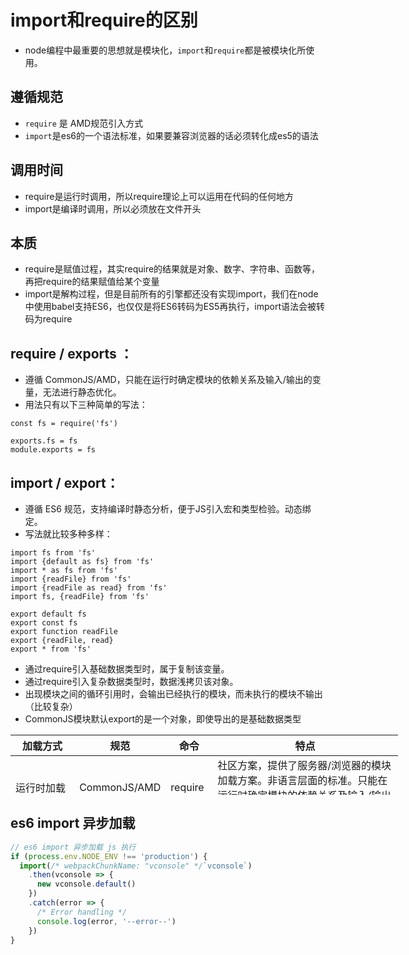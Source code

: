 # import和require的区别

* node编程中最重要的思想就是模块化，`import`和`require`都是被模块化所使用。

## 遵循规范

*   `require` 是 AMD规范引入方式
*   `import`是es6的一个语法标准，如果要兼容浏览器的话必须转化成es5的语法

## 调用时间

*   require是运行时调用，所以require理论上可以运用在代码的任何地方
*   import是编译时调用，所以必须放在文件开头

## 本质

*   require是赋值过程，其实require的结果就是对象、数字、字符串、函数等，再把require的结果赋值给某个变量
*   import是解构过程，但是目前所有的引擎都还没有实现import，我们在node中使用babel支持ES6，也仅仅是将ES6转码为ES5再执行，import语法会被转码为require

## require / exports ：
* 遵循 CommonJS/AMD，只能在运行时确定模块的依赖关系及输入/输出的变量，无法进行静态优化。
* 用法只有以下三种简单的写法：

```
const fs = require('fs')

exports.fs = fs
module.exports = fs
```

## import / export：
* 遵循 ES6 规范，支持编译时静态分析，便于JS引入宏和类型检验。动态绑定。
* 写法就比较多种多样：

```
import fs from 'fs'
import {default as fs} from 'fs'
import * as fs from 'fs'
import {readFile} from 'fs'
import {readFile as read} from 'fs'
import fs, {readFile} from 'fs'

export default fs
export const fs
export function readFile
export {readFile, read}
export * from 'fs'
```

* 通过require引入基础数据类型时，属于复制该变量。
* 通过require引入复杂数据类型时，数据浅拷贝该对象。
* 出现模块之间的循环引用时，会输出已经执行的模块，而未执行的模块不输出（比较复杂）
* CommonJS模块默认export的是一个对象，即使导出的是基础数据类型

<table style="height: 96px; width: 620px">
  <thead>
  <tr class="firstRow">
    <th width="100">加载方式</th>
    <th width="130">规范</th>
    <th width="60">命令</th>
    <th width="330">特点</th>
  </tr>
  </thead>
  <tbody>
  <tr>
    <td>运行时加载</td>
    <td>CommonJS/AMD</td>
    <td>require</td>
    <td>社区方案，提供了服务器/浏览器的模块加载方案。非语言层面的标准。只能在运行时确定模块的依赖关系及输入/输出的变量，无法进行静态优化。</td>
  </tr>
  <tr>
    <td>编译时加载</td>
    <td>ESMAScript6+</td>
    <td>import</td>
    <td>语言规格层面支持模块功能。支持编译时静态分析，便于JS引入宏和类型检验。动态绑定</td>
  </tr>
  </tbody>
</table>

## es6 import 异步加载

```js
// es6 import 异步加载 js 执行
if (process.env.NODE_ENV !== 'production') {
  import(/* webpackChunkName: "vconsole" */`vconsole`)
    .then(vconsole => {
      new vconsole.default()
    })
    .catch(error => {
      /* Error handling */
      console.log(error, '--error--')
    })
}
```

